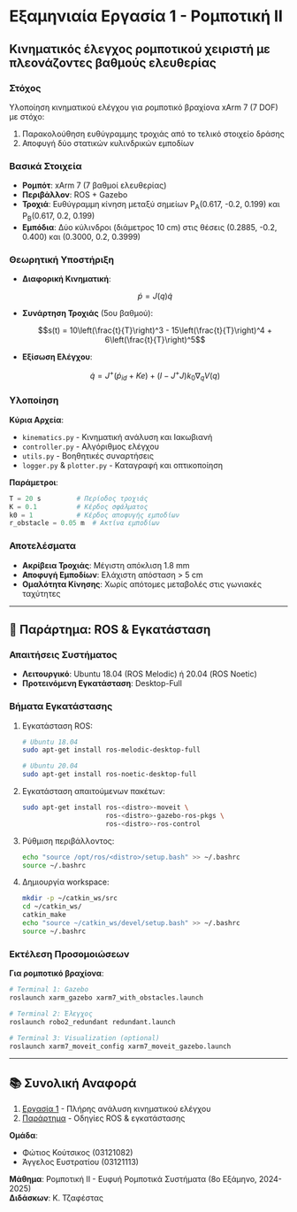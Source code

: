 # Εξαμηνιαία Εργασία 1 - Ρομποτική ΙΙ

## Κινηματικός έλεγχος ρομποτικού χειριστή με πλεονάζοντες βαθμούς ελευθερίας

### Στόχος
Υλοποίηση κινηματικού ελέγχου για ρομποτικό βραχίονα xArm 7 (7 DOF) με στόχο:
1. Παρακολούθηση ευθύγραμμης τροχιάς από το τελικό στοιχείο δράσης
2. Αποφυγή δύο στατικών κυλινδρικών εμποδίων

### Βασικά Στοιχεία
- **Ρομπότ**: xArm 7 (7 βαθμοί ελευθερίας)
- **Περιβάλλον**: ROS + Gazebo
- **Τροχιά**: Ευθύγραμμη κίνηση μεταξύ σημείων P<sub>A</sub>(0.617, -0.2, 0.199) και P<sub>B</sub>(0.617, 0.2, 0.199)
- **Εμπόδια**: Δύο κύλινδροι (διάμετρος 10 cm) στις θέσεις (0.2885, -0.2, 0.400) και (0.3000, 0.2, 0.3999)

### Θεωρητική Υποστήριξη
- **Διαφορική Κινηματική**:
  ```math
  \dot{p} = J(q) \dot{q}
  ```
- **Συνάρτηση Τροχιάς** (5ου βαθμού):
  ```math
  s(t) = 10\left(\frac{t}{T}\right)^3 - 15\left(\frac{t}{T}\right)^4 + 6\left(\frac{t}{T}\right)^5
  ```
- **Εξίσωση Ελέγχου**:
  ```math
  \dot{q} = J^+ (\dot{p}_{id} + K e) + (I - J^+ J) k_0 \nabla_q V(q)
  ```

### Υλοποίηση
**Κύρια Αρχεία**:
- `kinematics.py` - Κινηματική ανάλυση και Ιακωβιανή
- `controller.py` - Αλγόριθμος ελέγχου
- `utils.py` - Βοηθητικές συναρτήσεις
- `logger.py` & `plotter.py` - Καταγραφή και οπτικοποίηση

**Παράμετροι**:
```python
T = 20 s         # Περίοδος τροχιάς
K = 0.1          # Κέρδος σφάλματος
k0 = 1           # Κέρδος αποφυγής εμποδίων
r_obstacle = 0.05 m  # Ακτίνα εμποδίων
```

### Αποτελέσματα
- **Ακρίβεια Τροχιάς**: Μέγιστη απόκλιση 1.8 mm
- **Αποφυγή Εμποδίων**: Ελάχιστη απόσταση > 5 cm
- **Ομαλότητα Κίνησης**: Χωρίς απότομες μεταβολές στις γωνιακές ταχύτητες

---

## 🔧 Παράρτημα: ROS & Εγκατάσταση

### Απαιτήσεις Συστήματος
- **Λειτουργικό**: Ubuntu 18.04 (ROS Melodic) ή 20.04 (ROS Noetic)
- **Προτεινόμενη Εγκατάσταση**: Desktop-Full

### Βήματα Εγκατάστασης
1. Εγκατάσταση ROS:
   ```bash
   # Ubuntu 18.04
   sudo apt-get install ros-melodic-desktop-full
   
   # Ubuntu 20.04
   sudo apt-get install ros-noetic-desktop-full
   ```

2. Εγκατάσταση απαιτούμενων πακέτων:
   ```bash
   sudo apt-get install ros-<distro>-moveit \
                        ros-<distro>-gazebo-ros-pkgs \
                        ros-<distro>-ros-control
   ```

3. Ρύθμιση περιβάλλοντος:
   ```bash
   echo "source /opt/ros/<distro>/setup.bash" >> ~/.bashrc
   source ~/.bashrc
   ```

4. Δημιουργία workspace:
   ```bash
   mkdir -p ~/catkin_ws/src
   cd ~/catkin_ws/
   catkin_make
   echo "source ~/catkin_ws/devel/setup.bash" >> ~/.bashrc
   source ~/.bashrc
   ```

### Εκτέλεση Προσομοιώσεων
**Για ρομποτικό βραχίονα**:
```bash
# Terminal 1: Gazebo
roslaunch xarm_gazebo xarm7_with_obstacles.launch

# Terminal 2: Έλεγχος
roslaunch robo2_redundant redundant.launch

# Terminal 3: Visualization (optional)
roslaunch xarm7_moveit_config xarm7_moveit_gazebo.launch
```

---

## 📚 Συνολική Αναφορά
1. [Εργασία 1](Γραπτή%20Αναφορά%20Εξαμηνιαία%201.pdf) - Πλήρης ανάλυση κινηματικού ελέγχου
2. [Παράρτημα](Appendix-robotics_II-ros_and_redundant.pdf) - Οδηγίες ROS & εγκατάστασης

**Ομάδα**:
- Φώτιος Κούτσικος (03121082)
- Άγγελος Ευστρατίου (03121113)

**Μάθημα**: Ρομποτική ΙΙ - Ευφυή Ρομποτικά Συστήματα (8ο Εξάμηνο, 2024-2025)  
**Διδάσκων**: Κ. Τζαφέστας
